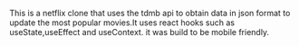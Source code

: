 This is a netflix clone that uses the tdmb api to obtain data in json format to update the most popular movies.It uses react hooks such as useState,useEffect and useContext. it was build to be mobile friendly.  
